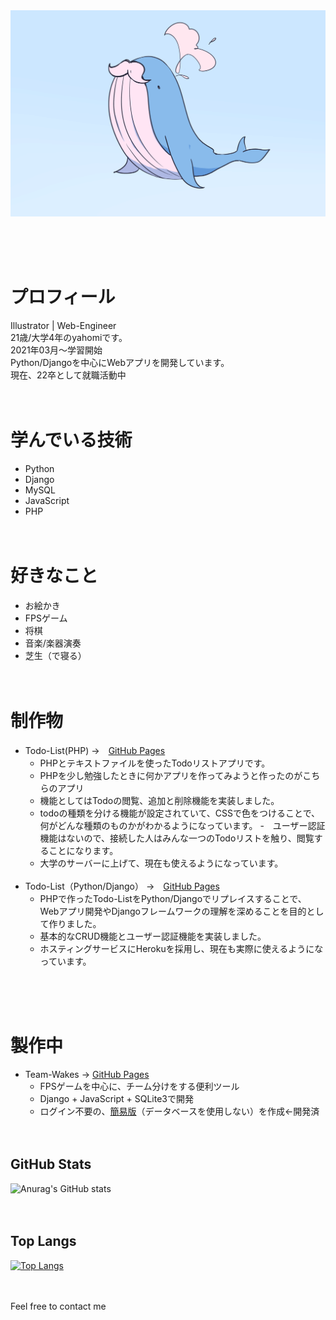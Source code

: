 <img src="kujira-hige.png">
</img>

<br><br><br>

# プロフィール
Illustrator | Web-Engineer<br>
21歳/大学4年のyahomiです。<br>
2021年03月〜学習開始<br>
Python/Djangoを中心にWebアプリを開発しています。<br>
現在、22卒として就職活動中
<br><br><br>

# 学んでいる技術
- Python
- Django
- MySQL
- JavaScript
- PHP
<br><br><br>

# 好きなこと
- お絵かき
- FPSゲーム
- 将棋
- 音楽/楽器演奏
- 芝生（で寝る）
<br><br><br>

# 制作物
- Todo-List(PHP) →　[GitHub Pages](https://github.com/yahomi-jp/todo-php)
    - PHPとテキストファイルを使ったTodoリストアプリです。
    - PHPを少し勉強したときに何かアプリを作ってみようと作ったのがこちらのアプリ
    - 機能としてはTodoの閲覧、追加と削除機能を実装しました。
    - todoの種類を分ける機能が設定されていて、CSSで色をつけることで、何がどんな種類のものかがわかるようになっています。
    -　ユーザー認証機能はないので、接続した人はみんな一つのTodoリストを触り、閲覧することになります。
    - 大学のサーバーに上げて、現在も使えるようになっています。
<br><br>
- Todo-List（Python/Django） →　[GitHub Pages](https://github.com/yahomi-jp/django-todo)
    - PHPで作ったTodo-ListをPython/Djangoでリプレイスすることで、
      Webアプリ開発やDjangoフレームワークの理解を深めることを目的として作りました。
    - 基本的なCRUD機能とユーザー認証機能を実装しました。
    - ホスティングサービスにHerokuを採用し、現在も実際に使えるようになっています。

<br><br><br>

# 製作中
- Team-Wakes → [GitHub Pages](https://github.com/yahomi-jp/team-wake)
    - FPSゲームを中心に、チーム分けをする便利ツール
    - Django + JavaScript + SQLite3で開発
    - ログイン不要の、[簡易版](https://www.cc.kyoto-su.ac.jp/~g1842367/yahomi/teamwake/team-wake.html)（データベースを使用しない）を作成←開発済
<br><br><br>

## GitHub Stats
![Anurag's GitHub stats](https://github-readme-stats.vercel.app/api?username=yahomi-jp&show_icons=true&theme=dracula)
<br><br><br>

## Top Langs 
[![Top Langs](https://github-readme-stats.vercel.app/api/top-langs/?username=yahomi-jp&layout=compact&theme=dracula)](https://github.com/anuraghazra/github-readme-stats)
<br><br><br>

Feel free to contact me

